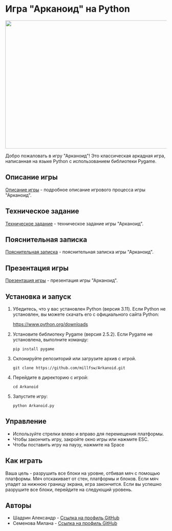 # Игра "Арканоид" на Python

<image src="https://github.com/millfsw/Arkanoid/assets/145267104/7750074e-5d3e-49ae-81f8-33f50a0c3f71" width="600" height="400">

Добро пожаловать в игру "Арканоид"! Это классическая аркадная игра, написанная на языке Python с использованием библиотеки Pygame.

## Описание игры

[Описание игры](Описание_игры.md) - подробное описание игрового процесса игры "Арканоид".

## Техническое задание

[Техническое задание](Техническое_задание.md) - техническое задание игры "Арканоид".

## Пояснительная записка

[Пояснительная записка](Пояснительная_записка.md) - пояснительная записка игры "Арканоид".

## Презентация игры

[Презентация игры](Презентация_игры.pdf) - презентация игры "Арканоид".

## Установка и запуск

1. Убедитесь, что у вас установлен Python (версия 3.11). Если Python не установлен, вы можете скачать его с официального сайта Python:

   
   https://www.python.org/downloads


2.  Установите библиотеку Pygame (версия 2.5.2). Если Pygame не установлена, выполните команду:


      `pip install pygame`
   

3. Склонируйте репозиторий или загрузите архив с игрой.

   
   `git clone https://github.com/millfsw/Arkanoid.git`
   

4. Перейдите в директорию с игрой:

   
   `cd Arkanoid`
   

5. Запустите игру:

   
   `python Arkanoid.py`
   

## Управление

- Используйте стрелки влево и вправо для перемещения платформы.
- Чтобы закончить игру, закройте окно игры или нажмите ESC.
- Чтобы поставить игру на паузу, нажмите на Space

## Как играть

Ваша цель - разрушить все блоки на уровне, отбивая мяч с помощью платформы. Мяч отскакивает от стен, платформы и блоков. Если мяч упадет за нижнюю границу экрана, игра закончится. Если вы успешно разрушите все блоки, перейдите на следующий уровень.

## Авторы

- Шадрин Александр - [Ссылка на профиль GitHub](https://github.com/Sh-Shanya)
- Семенова Милана - [Ссылка на профиль GitHub](https://github.com/millfsw)


